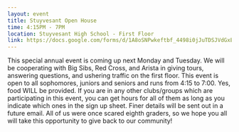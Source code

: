 ```yaml
---
layout: event
title: Stuyvesant Open House
time: 4:15PM - 7PM
location: Stuyvesant High School - First Floor
link: https://docs.google.com/forms/d/1A8oSNPwkeftbf_4498i0jJuTDSJVdGxEktNu-6XyYtA/viewform
---
```

This special annual event is coming up next Monday and Tuesday. We will be cooperating with Big Sibs, Red Cross, and Arista in giving tours, answering questions, and ushering traffic on the first floor. This event is open to all sophomores, juniors and seniors and runs from 4:15 to 7:00. Yes, food WILL be provided. If you are in any other clubs/groups which are participating in this event, you can get hours for all of them as long as you indicate which ones in the sign up sheet. Finer details will be sent out in a future email. All of us were once scared eighth graders, so we hope you all will take this opportunity to give back to our community!